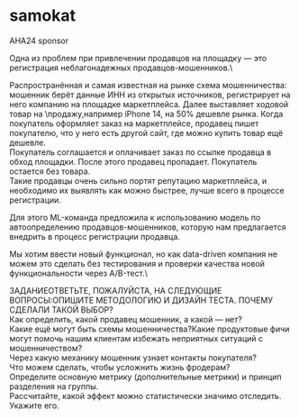 # samokat
AHA24 sponsor

Одна из проблем при привлечении продавцов на площадку — это регистрация неблагонадежных продавцов-мошенников.\

Распространённая и самая известная на рынке схема мошенничества: мошенник берёт данные ИНН из открытых источников, регистрирует на него компанию на площадке маркетплейса. Далее выставляет ходовой товар на \продажу,например iPhone 14, на 50% дешевле рынка. Когда покупатель оформляет заказ на маркетплейсе, продавец пишет покупателю, что у него есть другой сайт, где можно купить товар ещё дешевле.\
Покупатель соглашается и оплачивает заказ по ссылке продавца в обход площадки. После этого продавец пропадает. Покупатель остается без товара.\
Такие продавцы очень сильно портят репутацию маркетплейса, и необходимо их выявлять как можно быстрее, лучше всего в процессе регистрации.

Для этого ML-команда предложила к использованию модель по автоопределению продавцов-мошенников, которую нам предлагается внедрить в процесс регистрации продавца.

Мы хотим ввести новый функционал, но как data-driven компания не можем это сделать без тестирования и проверки качества новой функциональности через A/B-тест.\

ЗАДАНИЕОТВЕТЬТЕ, ПОЖАЛУЙСТА, НА СЛЕДУЮЩИЕ ВОПРОСЫ:ОПИШИТЕ МЕТОДОЛОГИЮ И ДИЗАЙН ТЕСТА. ПОЧЕМУ СДЕЛАЛИ ТАКОЙ ВЫБОР?\
Как определить, какой продавец мошенник, а какой — нет?\
Какие ещё могут быть схемы мошенничества?Какие продуктовые фичи могут помочь нашим клиентам избежать неприятных ситуаций с мошенничеством?\
Через какую механику мошенник узнает контакты покупателя?\
Что можем сделать, чтобы усложнить жизнь фродерам?\
Определите основную метрику (дополнительные метрики) и принцип разделения на группы.\
Рассчитайте, какой эффект можно статистически значимо отследить. Укажите его.
